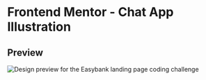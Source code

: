 # Frontend Mentor - Chat App Illustration

## Preview

![Design preview for the Easybank landing page coding challenge](./design/desktop-preview.jpg)
